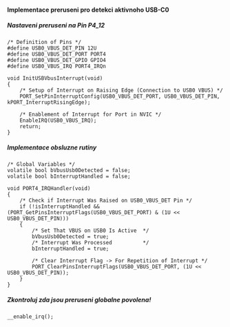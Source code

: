 #### Implementace preruseni pro detekci aktivnoho USB-C0

##### Nastaveni preruseni na Pin P4_12
```
/* Definition of Pins */
#define USB0_VBUS_DET_PIN 12U
#define USB0_VBUS_DET_PORT PORT4
#define USB0_VBUS_DET_GPIO GPIO4
#define USB0_VBUS_IRQ PORT4_IRQn

void InitUSBVbusInterrupt(void)
{
    /* Setup of Interrupt on Raising Edge (Connection to USB0 VBUS) */
    PORT_SetPinInterruptConfig(USB0_VBUS_DET_PORT, USB0_VBUS_DET_PIN, kPORT_InterruptRisingEdge);

    /* Enablement of Interrupt for Port in NVIC */
    EnableIRQ(USB0_VBUS_IRQ);
    return;
}
```

##### Implementace obsluzne rutiny

```
/* Global Variables */
volatile bool bVbusUsb0Detected = false;
volatile bool bInterruptHandled = false;

void PORT4_IRQHandler(void)
{
    /* Check if Interrupt Was Raised on USB0_VBUS_DET Pin */
    if (!isInterruptHandled && (PORT_GetPinsInterruptFlags(USB0_VBUS_DET_PORT) & (1U << USB0_VBUS_DET_PIN)))
    {
        /* Set That VBUS on USB0 Is Active  */
        bVbusUsb0Detected = true;
        /* Interrupt Was Processed          */ 
        bInterruptHandled = true;

        /* Clear Interrupt Flag -> For Repetition of Interrupt */
        PORT_ClearPinsInterruptFlags(USB0_VBUS_DET_PORT, (1U << USB0_VBUS_DET_PIN));
    }
}
```

##### Zkontroluj zda jsou preruseni globalne povolena!
```
__enable_irq();
```